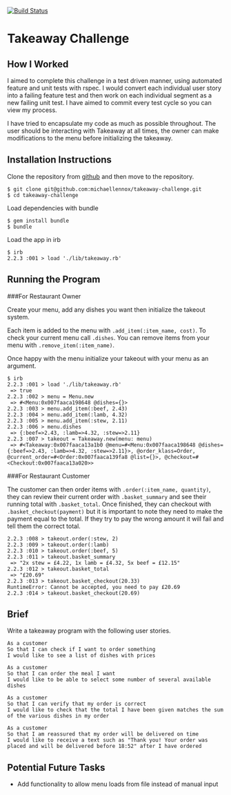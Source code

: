 [![Build Status](https://travis-ci.org/michaellennox/takeaway-challenge.svg)](https://travis-ci.org/michaellennox/takeaway-challenge)

Takeaway Challenge
==================

How I Worked
----

I aimed to complete this challenge in a test driven manner, using automated feature and unit tests with rspec. I would convert each individual user story into a failing feature test and then work on each individual segment as a new failing unit test. I have aimed to commit every test cycle so you can view my process.

I have tried to encapsulate my code as much as possible throughout. The user should be interacting with Takeaway at all times, the owner can make modifications to the menu before initializing the takeaway.

Installation Instructions
----

Clone the repository from [github](https://github.com/michaellennox/takeaway-challenge) and then move to the repository.

```
$ git clone git@github.com:michaellennox/takeaway-challenge.git
$ cd takeaway-challenge
```

Load dependencies with bundle

```
$ gem install bundle
$ bundle
```

Load the app in irb

```
$ irb
2.2.3 :001 > load './lib/takeaway.rb'
```

Running the Program
----

###For Restaurant Owner

Create your menu, add any dishes you want then initialize the takeout system.

Each item is added to the menu with `.add_item(:item_name, cost)`. To check your current menu call `.dishes`. You can remove items from your menu with `.remove_item(:item_name)`.

Once happy with the menu initialize your takeout with your menu as an argument.

```
$ irb
2.2.3 :001 > load './lib/takeaway.rb'
 => true
2.2.3 :002 > menu = Menu.new
 => #<Menu:0x007faaca198648 @dishes={}>
2.2.3 :003 > menu.add_item(:beef, 2.43)
2.2.3 :004 > menu.add_item(:lamb, 4.32)
2.2.3 :005 > menu.add_item(:stew, 2.11)
2.2.3 :006 > menu.dishes
 => {:beef=>2.43, :lamb=>4.32, :stew=>2.11}
2.2.3 :007 > takeout = Takeaway.new(menu: menu)
 => #<Takeaway:0x007faaca13a1b0 @menu=#<Menu:0x007faaca198648 @dishes={:beef=>2.43, :lamb=>4.32, :stew=>2.11}>, @order_klass=Order, @current_order=#<Order:0x007faaca139fa8 @list={}>, @checkout=#<Checkout:0x007faaca13a020>>
```

###For Restaurant Customer

The customer can then order items with `.order(:item_name, quantity)`, they can review their current order with `.basket_summary` and see their running total with `.basket_total`. Once finished, they can checkout with `.basket_checkout(payment)` but it is important to note they need to make the payment equal to the total. If they try to pay the wrong amount it will fail and tell them the correct total.

```
2.2.3 :008 > takeout.order(:stew, 2)
2.2.3 :009 > takeout.order(:lamb)
2.2.3 :010 > takeout.order(:beef, 5)
2.2.3 :011 > takeout.basket_summary
 => "2x stew = £4.22, 1x lamb = £4.32, 5x beef = £12.15"
2.2.3 :012 > takeout.basket_total
 => "£20.69"
2.2.3 :013 > takeout.basket_checkout(20.33)
RuntimeError: Cannot be accepted, you need to pay £20.69
2.2.3 :014 > takeout.basket_checkout(20.69)
```

Brief
----

Write a takeaway program with the following user stories.

```
As a customer
So that I can check if I want to order something
I would like to see a list of dishes with prices

As a customer
So that I can order the meal I want
I would like to be able to select some number of several available dishes

As a customer
So that I can verify that my order is correct
I would like to check that the total I have been given matches the sum of the various dishes in my order

As a customer
So that I am reassured that my order will be delivered on time
I would like to receive a text such as "Thank you! Your order was placed and will be delivered before 18:52" after I have ordered
```

Potential Future Tasks
----

* Add functionality to allow menu loads from file instead of manual input
